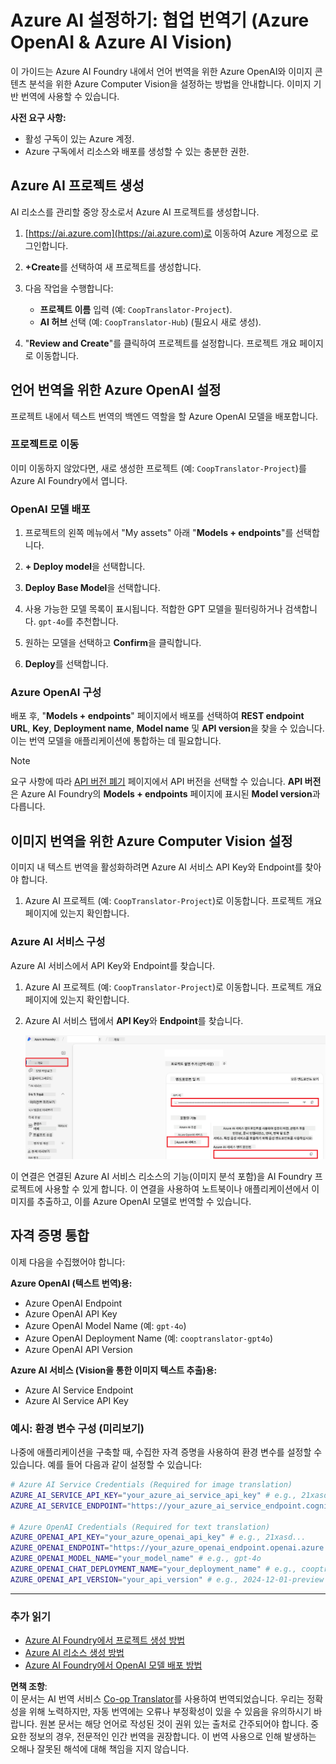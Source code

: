 <!--
CO_OP_TRANSLATOR_METADATA:
{
  "original_hash": "b58d7c3cb4210697a073d20eb3064945",
  "translation_date": "2025-07-03T07:10:59+00:00",
  "source_file": "getting_started/set-up-azure-ai.md",
  "language_code": "ko"
}
-->
# Azure AI 설정하기: 협업 번역기 (Azure OpenAI & Azure AI Vision)

이 가이드는 Azure AI Foundry 내에서 언어 번역을 위한 Azure OpenAI와 이미지 콘텐츠 분석을 위한 Azure Computer Vision을 설정하는 방법을 안내합니다. 이미지 기반 번역에 사용할 수 있습니다.

**사전 요구 사항:**
- 활성 구독이 있는 Azure 계정.
- Azure 구독에서 리소스와 배포를 생성할 수 있는 충분한 권한.

## Azure AI 프로젝트 생성

AI 리소스를 관리할 중앙 장소로서 Azure AI 프로젝트를 생성합니다.

1. [https://ai.azure.com](https://ai.azure.com)로 이동하여 Azure 계정으로 로그인합니다.

1. **+Create**를 선택하여 새 프로젝트를 생성합니다.

1. 다음 작업을 수행합니다:
   - **프로젝트 이름** 입력 (예: `CoopTranslator-Project`).
   - **AI 허브** 선택 (예: `CoopTranslator-Hub`) (필요시 새로 생성).

1. "**Review and Create**"를 클릭하여 프로젝트를 설정합니다. 프로젝트 개요 페이지로 이동합니다.

## 언어 번역을 위한 Azure OpenAI 설정

프로젝트 내에서 텍스트 번역의 백엔드 역할을 할 Azure OpenAI 모델을 배포합니다.

### 프로젝트로 이동

이미 이동하지 않았다면, 새로 생성한 프로젝트 (예: `CoopTranslator-Project`)를 Azure AI Foundry에서 엽니다.

### OpenAI 모델 배포

1. 프로젝트의 왼쪽 메뉴에서 "My assets" 아래 "**Models + endpoints**"를 선택합니다.

1. **+ Deploy model**을 선택합니다.

1. **Deploy Base Model**을 선택합니다.

1. 사용 가능한 모델 목록이 표시됩니다. 적합한 GPT 모델을 필터링하거나 검색합니다. `gpt-4o`를 추천합니다.

1. 원하는 모델을 선택하고 **Confirm**을 클릭합니다.

1. **Deploy**를 선택합니다.

### Azure OpenAI 구성

배포 후, "**Models + endpoints**" 페이지에서 배포를 선택하여 **REST endpoint URL**, **Key**, **Deployment name**, **Model name** 및 **API version**을 찾을 수 있습니다. 이는 번역 모델을 애플리케이션에 통합하는 데 필요합니다.

> [!NOTE]
> 요구 사항에 따라 [API 버전 폐기](https://learn.microsoft.com/azure/ai-services/openai/api-version-deprecation) 페이지에서 API 버전을 선택할 수 있습니다. **API 버전**은 Azure AI Foundry의 **Models + endpoints** 페이지에 표시된 **Model version**과 다릅니다.

## 이미지 번역을 위한 Azure Computer Vision 설정

이미지 내 텍스트 번역을 활성화하려면 Azure AI 서비스 API Key와 Endpoint를 찾아야 합니다.

1. Azure AI 프로젝트 (예: `CoopTranslator-Project`)로 이동합니다. 프로젝트 개요 페이지에 있는지 확인합니다.

### Azure AI 서비스 구성

Azure AI 서비스에서 API Key와 Endpoint를 찾습니다.

1. Azure AI 프로젝트 (예: `CoopTranslator-Project`)로 이동합니다. 프로젝트 개요 페이지에 있는지 확인합니다.

1. Azure AI 서비스 탭에서 **API Key**와 **Endpoint**를 찾습니다.

    ![API Key와 Endpoint 찾기](../../../translated_images/find-azure-ai-info.0e00140419c12517d2011ecdde3fafb9306d379b29d2c04a0d18063e56983559.ko.png)

이 연결은 연결된 Azure AI 서비스 리소스의 기능(이미지 분석 포함)을 AI Foundry 프로젝트에 사용할 수 있게 합니다. 이 연결을 사용하여 노트북이나 애플리케이션에서 이미지를 추출하고, 이를 Azure OpenAI 모델로 번역할 수 있습니다.

## 자격 증명 통합

이제 다음을 수집했어야 합니다:

**Azure OpenAI (텍스트 번역)용:**
- Azure OpenAI Endpoint
- Azure OpenAI API Key
- Azure OpenAI Model Name (예: `gpt-4o`)
- Azure OpenAI Deployment Name (예: `cooptranslator-gpt4o`)
- Azure OpenAI API Version

**Azure AI 서비스 (Vision을 통한 이미지 텍스트 추출)용:**
- Azure AI Service Endpoint
- Azure AI Service API Key

### 예시: 환경 변수 구성 (미리보기)

나중에 애플리케이션을 구축할 때, 수집한 자격 증명을 사용하여 환경 변수를 설정할 수 있습니다. 예를 들어 다음과 같이 설정할 수 있습니다:

```bash
# Azure AI Service Credentials (Required for image translation)
AZURE_AI_SERVICE_API_KEY="your_azure_ai_service_api_key" # e.g., 21xasd...
AZURE_AI_SERVICE_ENDPOINT="https://your_azure_ai_service_endpoint.cognitiveservices.azure.com/"

# Azure OpenAI Credentials (Required for text translation)
AZURE_OPENAI_API_KEY="your_azure_openai_api_key" # e.g., 21xasd...
AZURE_OPENAI_ENDPOINT="https://your_azure_openai_endpoint.openai.azure.com/"
AZURE_OPENAI_MODEL_NAME="your_model_name" # e.g., gpt-4o
AZURE_OPENAI_CHAT_DEPLOYMENT_NAME="your_deployment_name" # e.g., cooptranslator-gpt4o
AZURE_OPENAI_API_VERSION="your_api_version" # e.g., 2024-12-01-preview
```

---

### 추가 읽기

- [Azure AI Foundry에서 프로젝트 생성 방법](https://learn.microsoft.com/azure/ai-foundry/how-to/create-projects?tabs=ai-studio)
- [Azure AI 리소스 생성 방법](https://learn.microsoft.com/azure/ai-foundry/how-to/create-azure-ai-resource?tabs=portal)
- [Azure AI Foundry에서 OpenAI 모델 배포 방법](https://learn.microsoft.com/en-us/azure/ai-foundry/how-to/deploy-models-openai)

**면책 조항**:  
이 문서는 AI 번역 서비스 [Co-op Translator](https://github.com/Azure/co-op-translator)를 사용하여 번역되었습니다. 우리는 정확성을 위해 노력하지만, 자동 번역에는 오류나 부정확성이 있을 수 있음을 유의하시기 바랍니다. 원본 문서는 해당 언어로 작성된 것이 권위 있는 출처로 간주되어야 합니다. 중요한 정보의 경우, 전문적인 인간 번역을 권장합니다. 이 번역 사용으로 인해 발생하는 오해나 잘못된 해석에 대해 책임을 지지 않습니다.